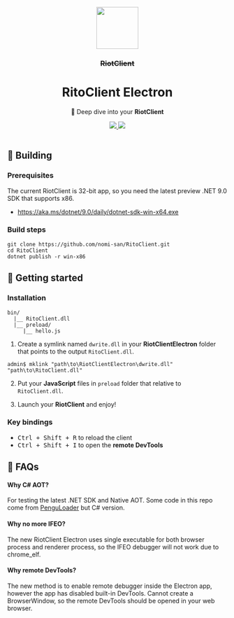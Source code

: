 <br>

<div align="center">
  <img src="https://i.imgur.com/WfGUuSy.png" width="96" height="96" />
  <h3 align="center"><strike>RiotClient</strike></h3>
  <h1 align="center">RitoClient Electron</h1>
  <p align="center">
    🤿 Deep dive into your <strong>RiotClient</strong>
  </p>
  <a href="https://github.com/nomi-san/RitoClient">
    <img src="https://img.shields.io/github/stars/nomi-san/RitoClient.svg?style=for-the-badge&logo=github" />
  </a>
  <a href="https://github.com/nomi-san/RitoClient/blob/main/LICENSE">
    <img src="https://img.shields.io/badge/License-MIT-brightgreen.svg?style=for-the-badge" />
  </a>
</div>

<br>

## 🔨 Building

### Prerequisites

The current RiotClient is 32-bit app, so you need the latest preview .NET 9.0 SDK that supports x86.
  - https://aka.ms/dotnet/9.0/daily/dotnet-sdk-win-x64.exe

### Build steps

```
git clone https://github.com/nomi-san/RitoClient.git
cd RitoClient
dotnet publish -r win-x86
```

## 🌟 Getting started

### Installation

```
bin/
  |__ RitoClient.dll
  |__ preload/
     |__ hello.js
```

1. Create a symlink named `dwrite.dll` in your **RiotClientElectron** folder that points to the output `RitoClient.dll`.

```
admin$ mklink "path\to\RiotClientElectron\dwrite.dll" "path\to\RitoClient.dll"
```

2. Put your **JavaScript** files in `preload` folder that relative to `RitoClient.dll`.

3. Launch your **RiotClient** and enjoy!

### Key bindings
- <kbd>Ctrl + Shift + R</kbd> to reload the client
- <kbd>Ctrl + Shift + I</kbd> to open the **remote DevTools**

## 🤔 FAQs

#### Why C# AOT?
For testing the latest .NET SDK and Native AOT. Some code in this repo come from [PenguLoader](https://github.com/PenguLoader/PenguLoader) but C# version.

#### Why no more IFEO?
The new RiotClient Electron uses single executable for both browser process and renderer process, so the IFEO debugger will not work due to chrome_elf.

#### Why remote DevTools?
The new method is to enable remote debugger inside the Electron app, however the app has disabled built-in DevTools. Cannot create a BrowserWindow, so the remote DevTools should be opened in your web browser.
